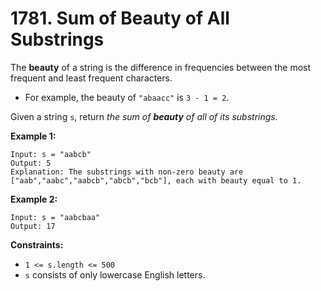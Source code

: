 # 1781. Sum of Beauty of All Substrings

The **beauty** of a string is the difference in frequencies between the most frequent and least frequent characters.

- For example, the beauty of `"abaacc"` is `3 - 1 = 2`.

Given a string `s`, return *the sum of **beauty** of all of its substrings.*

**Example 1:**

```()
Input: s = "aabcb"
Output: 5
Explanation: The substrings with non-zero beauty are ["aab","aabc","aabcb","abcb","bcb"], each with beauty equal to 1.
```

**Example 2:**

```()
Input: s = "aabcbaa"
Output: 17
```

**Constraints:**

- `1 <= s.length <= 500`
- `s` consists of only lowercase English letters.
